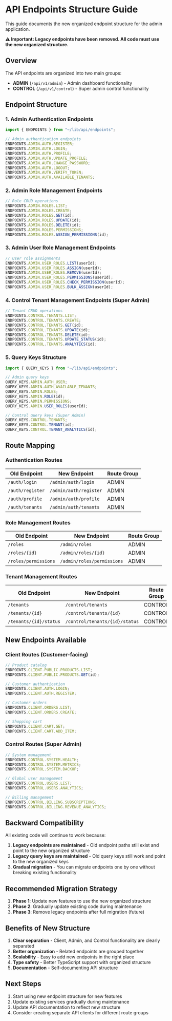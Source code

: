 # API Endpoints Structure Guide

This guide documents the new organized endpoint structure for the admin application.

**⚠️ Important: Legacy endpoints have been removed. All code must use the new organized structure.**

## Overview

The API endpoints are organized into two main groups:

- **ADMIN** (`/api/v1/admin`) - Admin dashboard functionality
- **CONTROL** (`/api/v1/control`) - Super admin control functionality

## Endpoint Structure

### 1. Admin Authentication Endpoints

```typescript
import { ENDPOINTS } from "~/lib/api/endpoints";

// Admin authentication endpoints
ENDPOINTS.ADMIN.AUTH.REGISTER;
ENDPOINTS.ADMIN.AUTH.LOGIN;
ENDPOINTS.ADMIN.AUTH.PROFILE;
ENDPOINTS.ADMIN.AUTH.UPDATE_PROFILE;
ENDPOINTS.ADMIN.AUTH.CHANGE_PASSWORD;
ENDPOINTS.ADMIN.AUTH.LOGOUT;
ENDPOINTS.ADMIN.AUTH.VERIFY_TOKEN;
ENDPOINTS.ADMIN.AUTH.AVAILABLE_TENANTS;
```

### 2. Admin Role Management Endpoints

```typescript
// Role CRUD operations
ENDPOINTS.ADMIN.ROLES.LIST;
ENDPOINTS.ADMIN.ROLES.CREATE;
ENDPOINTS.ADMIN.ROLES.GET(id);
ENDPOINTS.ADMIN.ROLES.UPDATE(id);
ENDPOINTS.ADMIN.ROLES.DELETE(id);
ENDPOINTS.ADMIN.ROLES.PERMISSIONS;
ENDPOINTS.ADMIN.ROLES.ASSIGN_PERMISSIONS(id);
```

### 3. Admin User Role Management Endpoints

```typescript
// User role assignments
ENDPOINTS.ADMIN.USER_ROLES.LIST(userId);
ENDPOINTS.ADMIN.USER_ROLES.ASSIGN(userId);
ENDPOINTS.ADMIN.USER_ROLES.REMOVE(userId);
ENDPOINTS.ADMIN.USER_ROLES.PERMISSIONS(userId);
ENDPOINTS.ADMIN.USER_ROLES.CHECK_PERMISSION(userId);
ENDPOINTS.ADMIN.USER_ROLES.BULK_ASSIGN(userId);
```

### 4. Control Tenant Management Endpoints (Super Admin)

```typescript
// Tenant CRUD operations
ENDPOINTS.CONTROL.TENANTS.LIST;
ENDPOINTS.CONTROL.TENANTS.CREATE;
ENDPOINTS.CONTROL.TENANTS.GET(id);
ENDPOINTS.CONTROL.TENANTS.UPDATE(id);
ENDPOINTS.CONTROL.TENANTS.DELETE(id);
ENDPOINTS.CONTROL.TENANTS.UPDATE_STATUS(id);
ENDPOINTS.CONTROL.TENANTS.ANALYTICS(id);
```

### 5. Query Keys Structure

```typescript
import { QUERY_KEYS } from "~/lib/api/endpoints";

// Admin query keys
QUERY_KEYS.ADMIN.AUTH_USER;
QUERY_KEYS.ADMIN.AUTH_AVAILABLE_TENANTS;
QUERY_KEYS.ADMIN.ROLES;
QUERY_KEYS.ADMIN.ROLE(id);
QUERY_KEYS.ADMIN.PERMISSIONS;
QUERY_KEYS.ADMIN.USER_ROLES(userId);

// Control query keys (Super Admin)
QUERY_KEYS.CONTROL.TENANTS;
QUERY_KEYS.CONTROL.TENANT(id);
QUERY_KEYS.CONTROL.TENANT_ANALYTICS(id);
```

## Route Mapping

### Authentication Routes

| Old Endpoint     | New Endpoint           | Route Group |
| ---------------- | ---------------------- | ----------- |
| `/auth/login`    | `/admin/auth/login`    | ADMIN       |
| `/auth/register` | `/admin/auth/register` | ADMIN       |
| `/auth/profile`  | `/admin/auth/profile`  | ADMIN       |
| `/auth/tenants`  | `/admin/auth/tenants`  | ADMIN       |

### Role Management Routes

| Old Endpoint         | New Endpoint               | Route Group |
| -------------------- | -------------------------- | ----------- |
| `/roles`             | `/admin/roles`             | ADMIN       |
| `/roles/{id}`        | `/admin/roles/{id}`        | ADMIN       |
| `/roles/permissions` | `/admin/roles/permissions` | ADMIN       |

### Tenant Management Routes

| Old Endpoint           | New Endpoint                   | Route Group |
| ---------------------- | ------------------------------ | ----------- |
| `/tenants`             | `/control/tenants`             | CONTROL     |
| `/tenants/{id}`        | `/control/tenants/{id}`        | CONTROL     |
| `/tenants/{id}/status` | `/control/tenants/{id}/status` | CONTROL     |

## New Endpoints Available

### Client Routes (Customer-facing)

```typescript
// Product catalog
ENDPOINTS.CLIENT.PUBLIC.PRODUCTS.LIST;
ENDPOINTS.CLIENT.PUBLIC.PRODUCTS.GET(id);

// Customer authentication
ENDPOINTS.CLIENT.AUTH.LOGIN;
ENDPOINTS.CLIENT.AUTH.REGISTER;

// Customer orders
ENDPOINTS.CLIENT.ORDERS.LIST;
ENDPOINTS.CLIENT.ORDERS.CREATE;

// Shopping cart
ENDPOINTS.CLIENT.CART.GET;
ENDPOINTS.CLIENT.CART.ADD_ITEM;
```

### Control Routes (Super Admin)

```typescript
// System management
ENDPOINTS.CONTROL.SYSTEM.HEALTH;
ENDPOINTS.CONTROL.SYSTEM.METRICS;
ENDPOINTS.CONTROL.SYSTEM.BACKUP;

// Global user management
ENDPOINTS.CONTROL.USERS.LIST;
ENDPOINTS.CONTROL.USERS.ANALYTICS;

// Billing management
ENDPOINTS.CONTROL.BILLING.SUBSCRIPTIONS;
ENDPOINTS.CONTROL.BILLING.REVENUE_ANALYTICS;
```

## Backward Compatibility

All existing code will continue to work because:

1. **Legacy endpoints are maintained** - Old endpoint paths still exist and point to the new organized structure
2. **Legacy query keys are maintained** - Old query keys still work and point to the new organized keys
3. **Gradual migration** - You can migrate endpoints one by one without breaking existing functionality

## Recommended Migration Strategy

1. **Phase 1**: Update new features to use the new organized structure
2. **Phase 2**: Gradually update existing code during maintenance
3. **Phase 3**: Remove legacy endpoints after full migration (future)

## Benefits of New Structure

1. **Clear separation** - Client, Admin, and Control functionality are clearly separated
2. **Better organization** - Related endpoints are grouped together
3. **Scalability** - Easy to add new endpoints in the right place
4. **Type safety** - Better TypeScript support with organized structure
5. **Documentation** - Self-documenting API structure

## Next Steps

1. Start using new endpoint structure for new features
2. Update existing services gradually during maintenance
3. Update API documentation to reflect new structure
4. Consider creating separate API clients for different route groups
